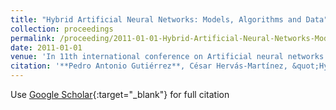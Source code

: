 ```yaml
---
title: "Hybrid Artificial Neural Networks: Models, Algorithms and Data"
collection: proceedings
permalink: /proceeding/2011-01-01-Hybrid-Artificial-Neural-Networks-Models-Algorithms-and-Data
date: 2011-01-01
venue: 'In 11th international conference on Artificial neural networks IWANN&apos;11'
citation: '**Pedro Antonio Gutiérrez**, César Hervás-Martínez, &quot;Hybrid Artificial Neural Networks: Models, Algorithms and Data.&quot; In 11th international conference on Artificial neural networks IWANN&amp;apos;11, Vol. II, 2011, pp.177-184.'
---
```

Use [Google Scholar](https://scholar.google.com/scholar?q=Hybrid+Artificial+Neural+Networks:+Models,+Algorithms+and+Data){:target="_blank"} for full citation